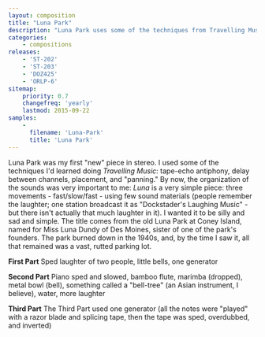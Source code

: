 ```yaml
---
layout: composition
title: "Luna Park"
description: "Luna Park uses some of the techniques from Travelling Music: tape-echo antiphony, delay between channels, placement, and  panning. Luna is a very simple piece: three movements - fast/slow/fast"
categories:
    - compositions
releases:
    - 'ST-202'
    - 'ST-203'
    - 'DOZ425'
    - 'ORLP-6'
sitemap:
    priority: 0.7
    changefreq: 'yearly'
    lastmod: 2015-09-22
samples:
    - 
      filename: 'Luna-Park'
      title: 'Luna Park'
---
```


Luna Park was my first "new" piece in stereo. I used some of the techniques I'd learned doing *Travelling Music*: tape-echo antiphony, delay between channels, placement, and "panning." By now, the organization of the sounds was very important to me: *Luna* is a very simple piece: three movements - fast/slow/fast - using few sound materials (people remember the laughter; one station broadcast it as "Dockstader's Laughing Music" - but there isn't actually that much laughter in it). I wanted it to be silly and sad and simple. The title comes from the old Luna Park at Coney Island, named for Miss Luna Dundy of Des Moines, sister of one of the park's founders. The park burned down in the 1940s, and, by the time I saw it, all that remained was a vast, rutted parking lot.

**First Part**
Sped laughter of two people, little bells, one generator

**Second Part**
Piano sped and slowed, bamboo flute, marimba (dropped), metal bowl (bell), something called a "bell-tree" (an Asian instrument, I believe), water, more laughter

**Third Part**
The Third Part used one generator (all the notes were "played" with a razor blade and splicing tape, then the tape was sped, overdubbed, and inverted)
